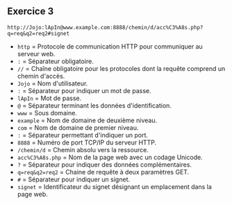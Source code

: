 ## Exercice 3

	http://Jojo:lApIn@www.example.com:8888/chemin/d/acc%C3%A8s.php?q=req&q2=req2#signet

- `http` = Protocole de communication HTTP pour communiquer au serveur web.
- `:` = Séparateur obligatoire.
- `//` = Chaîne obligatoire pour les protocoles dont la requête comprend un chemin d'accès.
- `Jojo` = Nom d'utilisateur.
- `:` = Séparateur pour indiquer un mot de passe.
- `lApIn` = Mot de passe.
- `@` = Séparateur terminant les données d'identification.
- `www` = Sous domaine.
- `example` = Nom de domaine de deuxième niveau.
- `com` = Nom de domaine de premier niveau.
- `:` = Séparateur permettant d'indiquer un port.
- `8888` = Numéro de port TCP/IP du serveur HTTP.
- `/chemin/d` = Chemin absolu vers la ressource.
- `acc%C3%A8s.php` = Nom de la page web avec un codage Unicode.
- `?` = Séparateur pour indiquer des données complémentaires.
- `q=req&q2=req2` = Chaine de requête à deux paramètres GET.
- `#` = Séparateur pour indiquer un signet.
- `signet` = Identificateur du signet désignant un emplacement dans la page web.
